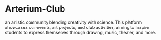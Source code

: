 # Arterium-Club
an artistic community blending creativity with science. This platform showcases our events, art projects, and club activities, aiming to inspire students to express themselves through drawing, music, theater, and more.
